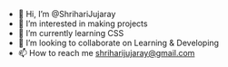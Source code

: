 - 👋 Hi, I’m @ShrihariJujaray
- 👀 I’m interested in making projects
- 🌱 I’m currently learning CSS
- 💞️ I’m looking to collaborate on Learning & Developing
- 📫 How to reach me shriharijujaray@gmail.com

<!---
ShrihariJujaray/ShrihariJujaray is a ✨ special ✨ repository because its `README.md` (this file) appears on your GitHub profile.
You can click the Preview link to take a look at your changes.
--->
